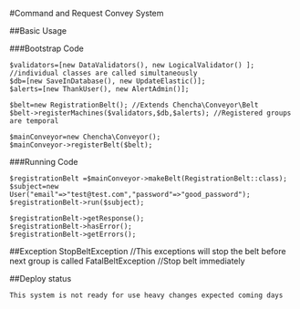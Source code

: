 #Command and Request Convey System

##Basic Usage

###Bootstrap Code

    $validators=[new DataValidators(), new LogicalValidator() ]; //individual classes are called simultaneously
    $db=[new SaveInDatabase(), new UpdateElastic()]; 
    $alerts=[new ThankUser(), new AlertAdmin()];
    
    $belt=new RegistrationBelt(); //Extends Chencha\Conveyor\Belt
    $belt->registerMachines($validators,$db,$alerts); //Registered groups are temporal
    
    $mainConveyor=new Chencha\Conveyor();
    $mainConveyor->registerBelt($belt);
###Running Code

    $registrationBelt =$mainConveyor->makeBelt(RegistrationBelt::class);
    $subject=new User("email"=>"test@test.com","password"=>"good_password");
    $registrationBelt->run($subject);
    
    $registrationBelt->getResponse();
    $registrationBelt->hasError();
    $registrationBelt->getErrors();
    
##Exception
    StopBeltException //This exceptions will stop the belt before next group is called
    FatalBeltException //Stop belt immediately
    
    
##Deploy status

    This system is not ready for use heavy changes expected coming days
    
 
    
    
    